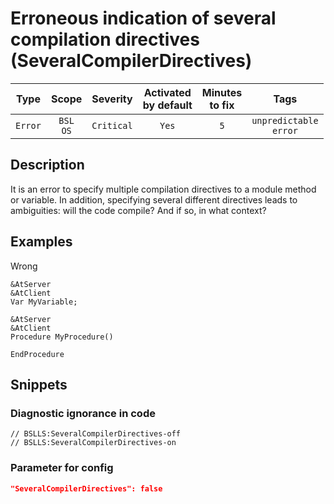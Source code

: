 # Erroneous indication of several compilation directives (SeveralCompilerDirectives)

|   Type    |    Scope    |  Severity   |    Activated<br>by default    |    Minutes<br>to fix    |               Tags               |
|:--------:|:-----------------------------:|:-----------:|:------------------------------:|:-----------------------------------:|:--------------------------------:|
| `Error` |         `BSL`<br>`OS`         | `Critical` |              `Yes`              |                 `5`                 |    `unpredictable`<br>`error`    |

<!-- Блоки выше заполняются автоматически, не трогать -->
## Description

It is an error to specify multiple compilation directives to a module method or variable. In addition, specifying several different directives leads to ambiguities: will the code compile? And if so, in what context?

## Examples

Wrong

```bsl
&AtServer
&AtClient
Var MyVariable;

&AtServer
&AtClient
Procedure MyProcedure()

EndProcedure
```

## Snippets

<!-- Блоки ниже заполняются автоматически, не трогать -->
### Diagnostic ignorance in code

```bsl
// BSLLS:SeveralCompilerDirectives-off
// BSLLS:SeveralCompilerDirectives-on
```

### Parameter for config

```json
"SeveralCompilerDirectives": false
```
